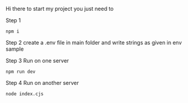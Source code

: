 Hi there to start my project you just need to 

Step 1 
```
npm i
```

Step 2
create a .env file in main folder and write strings as given in env sample

Step 3
Run on one server
```
npm run dev
```

Step 4
Run on another server
```
node index.cjs
```
